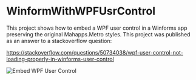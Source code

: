 # WinformWithWPFUsrControl
This project shows how to embed a WPF user control in a Winforms app preserving the original Mahapps.Metro styles.
This project was published as an answer to a stackoverflow question:

https://stackoverflow.com/questions/50734038/wpf-user-control-not-loading-properly-in-winforms-user-control

![Embed WPF User Control](https://i.imgur.com/IxoH0BO.gif "Demo app showing how to embed WPF user control in Winforms.")
